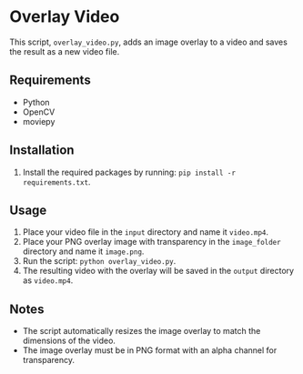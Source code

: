 # Overlay Video

This script, `overlay_video.py`, adds an image overlay to a video and saves the result as a new video file.

## Requirements

- Python
- OpenCV
- moviepy

## Installation

1. Install the required packages by running: `pip install -r requirements.txt`.

## Usage

1. Place your video file in the `input` directory and name it `video.mp4`.
2. Place your PNG overlay image with transparency in the `image_folder` directory and name it `image.png`.
3. Run the script: `python overlay_video.py`.
4. The resulting video with the overlay will be saved in the `output` directory as `video.mp4`.

## Notes

- The script automatically resizes the image overlay to match the dimensions of the video.
- The image overlay must be in PNG format with an alpha channel for transparency.
